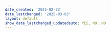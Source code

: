 ```yaml
---
date_created: '2025-02-23'
date_lastchanged: '2025-03-03'
layout: default
show_date_lastchanged_updatedauto: YES, NO, NO
---
```

